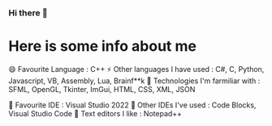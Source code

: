 ### Hi there 👋

<h1>Here is some info about me</h1>


😄 Favourite Language : C++
⚡ Other languages I have used : C#, C, Python, Javascript, VB, Assembly, Lua, Brainf**k
🌱 Technologies I'm farmiliar with : SFML, OpenGL, Tkinter, ImGui, HTML, CSS, XML, JSON

🤔 Favourite IDE : Visual Studio 2022
👯 Other IDEs I've used : Code Blocks, Visual Studio Code
💬 Text editors I like : Notepad++

<!--
**Rio-Milano/Rio-Milano** is a ✨ _special_ ✨ repository because its `README.md` (this file) appears on your GitHub profile.

Here are some ideas to get you started:

- 🔭 I’m currently working on ...
- 🌱 I’m currently learning ...
- 👯 I’m looking to collaborate on ...
- 🤔 I’m looking for help with ...
- 💬 Ask me about ...
- 📫 How to reach me: ...
- 😄 Pronouns: ...
- ⚡ Fun fact: ...
-->
